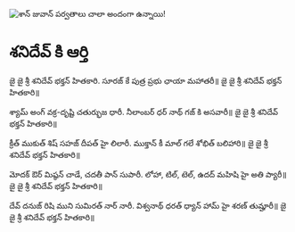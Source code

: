 ![శాన్ జువాన్ పర్వతాలు చాలా అందంగా ఉన్నాయి!](lib/assets/images/artis/img.png "San Juan Mountains")

# శనిదేవ్ కి ఆర్తి

జై జై శ్రీ శనిదేవ్ భక్తన్ హితకారి.
సూరజ్ కే పుత్ర ప్రభు ఛాయా మహాతరీ॥
జై జై శ్రీ శనిదేవ్ భక్తన్ హితకారి॥

శ్యామ్ అంగ్ వక్ర-దృష్టి చతుర్భుజ ధారీ.
నీలాంబర్ ధర్ నాథ్ గజ్ కి అసవారీ॥
జై జై శ్రీ శనిదేవ్ భక్తన్ హితకారి॥

క్రీత్ ముకుత్ శిష్ సహజ్ దీపత్ హై లిలారీ.
ముక్తాన్ కీ మాల్ గలే శోభిత్ బలిహారి॥
జై జై శ్రీ శనిదేవ్ భక్తన్ హితకారి॥

మోదక్ ఔర్ మిష్ఠన్ చాడే, చదతీ పాన్ సుపారీ.
లోహా, టిల్, టెల్, ఉదద్ మహిషి హై అతి ప్యారీ॥
జై జై శ్రీ శనిదేవ్ భక్తన్ హితకారి॥

దేవ్ దనుజ్ రిషి ముని సుమిరత్ నార్ నారీ.
విశ్వనాథ్ ధరత్ ధ్యాన్ హామ్ హై శరణ్ తుమ్హారీ॥
జై జై శ్రీ శనిదేవ్ భక్తన్ హితకారి॥